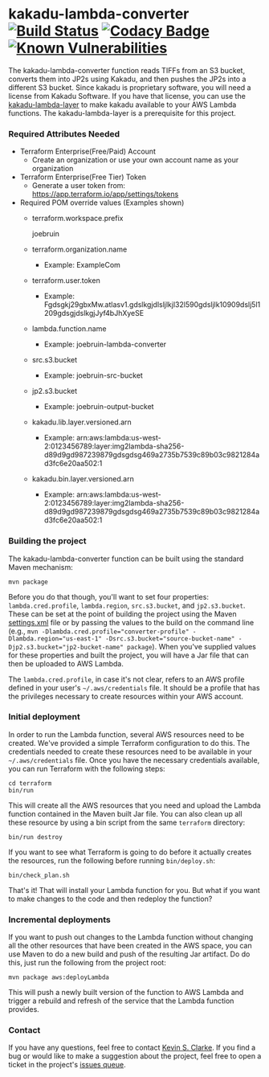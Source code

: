 # kakadu-lambda-converter &nbsp;[![Build Status](https://travis-ci.com/UCLALibrary/kakadu-lambda-converter.svg?branch=master)](https://travis-ci.com/UCLALibrary/kakadu-lambda-converter) [![Codacy Badge](https://api.codacy.com/project/badge/Coverage/83adb954344644a2ac6fbb8ecd022cd9)](https://www.codacy.com/app/UCLALibrary/kakadu-lambda-converter?utm_source=github.com&utm_medium=referral&utm_content=UCLALibrary/kakadu-lambda-converter&utm_campaign=Badge_Coverage) [![Known Vulnerabilities](https://snyk.io/test/github/uclalibrary/kakadu-lambda-converter/badge.svg)](https://snyk.io/test/github/uclalibrary/kakadu-lambda-converter)

The kakadu-lambda-converter function reads TIFFs from an S3 bucket, converts them into JP2s using Kakadu, and then pushes the JP2s into a different S3 bucket. Since kakadu is proprietary software, you will need a license from Kakadu Software. If you have that license, you can use the [kakadu-lambda-layer](https://github.com/UCLALibrary/kakadu-lambda-layer) to make kakadu available to your AWS Lambda functions. The kakadu-lambda-layer is a prerequisite for this project.

### Required Attributes Needed
* Terraform Enterprise(Free/Paid) Account
  * Create an organization or use your own account name as your organization
* Terraform Enterprise(Free Tier) Token
  * Generate a user token from: https://app.terraform.io/app/settings/tokens
* Required POM override values (Examples shown)
  * terraform.workspace.prefix

      joebruin

  * terraform.organization.name
    * Example: ExampleCom
  * terraform.user.token
    * Example: Fgdsgkj29gbxMw.atlasv1.gdslkgjdlsljlkjl32l590gdsljlk10909dslj5l1209gdsgjdslkgjJyf4bJhXyeSE
  * lambda.function.name
    * Example: joebruin-lambda-converter
  * src.s3.bucket
    * Example: joebruin-src-bucket
  * jp2.s3.bucket
    * Example: joebruin-output-bucket
  * kakadu.lib.layer.versioned.arn
    * Example: arn:aws:lambda:us-west-2:0123456789:layer:img2lambda-sha256-d89d9gd987239879gdsgdsg469a2735b7539c89b03c9821284ad3fc6e20aa502:1
  * kakadu.bin.layer.versioned.arn
    * Example: arn:aws:lambda:us-west-2:0123456789:layer:img2lambda-sha256-d89d9gd987239879gdsgdsg469a2735b7539c89b03c9821284ad3fc6e20aa502:1

### Building the project

The kakadu-lambda-converter function can be built using the standard Maven mechanism:

    mvn package

Before you do that though, you'll want to set four properties: `lambda.cred.profile`, `lambda.region`, `src.s3.bucket`, and `jp2.s3.bucket`. These can be set at the point of building the project using the Maven [settings.xml](https://maven.apache.org/settings.html) file or by passing the values to the build on the command line (e.g., `mvn -Dlambda.cred.profile="converter-profile" -Dlambda.region="us-east-1" -Dsrc.s3.bucket="source-bucket-name" -Djp2.s3.bucket="jp2-bucket-name" package`). When you've supplied values for these properties and built the project, you will have a Jar file that can then be uploaded to AWS Lambda.

The `lambda.cred.profile`, in case it's not clear, refers to an AWS profile defined in your user's `~/.aws/credentials` file. It should be a profile that has the privileges necessary to create resources within your AWS account.

### Initial deployment

In order to run the Lambda function, several AWS resources need to be created. We've provided a simple Terraform configuration to do this. The credentials needed to create these resources need to be available in your `~/.aws/credentials` file. Once you have the necessary credentials available, you can run Terraform with the following steps:

    cd terraform
    bin/run

This will create all the AWS resources that you need and upload the Lambda function contained in the Maven built Jar file. You can also clean up all these resource by using a bin script from the same `terraform` directory:

    bin/run destroy

If you want to see what Terraform is going to do before it actually creates the resources, run the following before running `bin/deploy.sh`:

    bin/check_plan.sh

That's it! That will install your Lambda function for you. But what if you want to make changes to the code and then redeploy the function?

### Incremental deployments

If you want to push out changes to the Lambda function without changing all the other resources that have been created in the AWS space, you can use Maven to do a new build and push of the resulting Jar artifact. Do do this, just run the following from the project root:

    mvn package aws:deployLambda

This will push a newly built version of the function to AWS Lambda and trigger a rebuild and refresh of the service that the Lambda function provides.

### Contact

If you have any questions, feel free to contact <a href="mailto:ksclarke@ksclarke.io">Kevin S. Clarke</a>. If you find a bug or would like to make a suggestion about the project, feel free to open a ticket in the project's [issues queue](https://github.com/UCLALibrary/kakadu-lambda-converter/issues).
